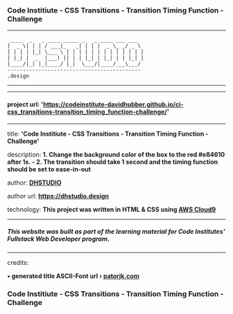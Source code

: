 ### Code Institiute - CSS Transitions - Transition Timing Function - Challenge

***
     ____  _   _ ____ _____ _   _ ____ ___ ___  
    |  _ \| | | / ___|_   _| | | |  _ \_ _/ _ \ 
    | | | | |_| \___ \ | | | | | | | | | | | | |
    | |_| |  _  |___) || | | |_| | |_| | | |_| |
    |____/|_| |_|____/ |_|  \___/|____/___\___/ 
    -------------------------------------------
    .design
    
***

***
#### project url: **'https://codeinstitute-davidhubber.github.io/ci-css_transitions-transition_timing_function-challenge/'**
***
title: **'Code Institiute - CSS Transitions - Transition Timing Function - Challenge'**

description: **1. Change the background color of the box to the red #e84610 after 1s. - 2. The transition should take 1 second and the timing function should be set to ease-in-out**

author: **[DHSTUDIO](https://dhstudio.design "DHSTUDIO")** 

author url: **<https://dhstudio.design>** 

technology: **This project was written in HTML & CSS using [AWS Cloud9](https://aws.amazon.com/cloud9/ "Cloud9")** 


***
##### This website was built as part of the learning material for Code Institutes' Fullstack Web Developer program.
***
credits: 

**• generated title ASCII-Font url › [patorjk.com](http://patorjk.com/software/taag/#p=display&c=bash&f=Jerusalem&t=DHSTUDIO "Title")**

### Code Institiute - CSS Transitions - Transition Timing Function - Challenge
